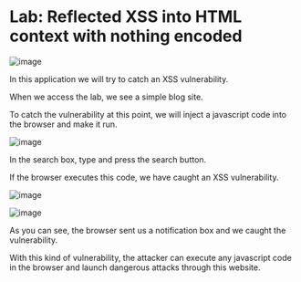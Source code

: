 # Lab: Reflected XSS into HTML context with nothing encoded

![image](https://github.com/tutumurat/PortSwiggerLabs/assets/131826005/e5b82e23-3e99-42c8-aa28-cac46a30765f)

In this application we will try to catch an XSS vulnerability.

When we access the lab, we see a simple blog site.

To catch the vulnerability at this point, we will inject a javascript code into the browser and make it run.

![image](https://github.com/tutumurat/PortSwiggerLabs/assets/131826005/a5c68190-baab-44b8-940d-6b3b6cf6250b)

In the search box, type <script>alert('XSS')</script>  and press the search button.

If the browser executes this code, we have caught an XSS vulnerability.

![image](https://github.com/tutumurat/PortSwiggerLabs/assets/131826005/5795b915-8d60-4cfa-8a16-dc8f4de30a57)

![image](https://github.com/tutumurat/PortSwiggerLabs/assets/131826005/ef8a2690-fdf5-43d3-b01e-20b8470f4546)

As you can see, the browser sent us a notification box and we caught the vulnerability.

With this kind of vulnerability, the attacker can execute any javascript code in the browser and launch dangerous attacks through this website.
